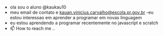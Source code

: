 - ola sou o aluno @kaukau10
- meu email de contato e kauan.vinicius.carvalho@escola.pr.gov.br
-eu estou interessao em aprender a programar em novas linguagem
- eu estou aprendendo a programar recentemente no javascript e scratch
- 📫 How to reach me ..<!---
kaukau10/kaukau10 is a ✨ special ✨ repository because its `README.md` (this file) appears on your GitHub profile.
You can click the Preview link to take a look at your changes.
--->
